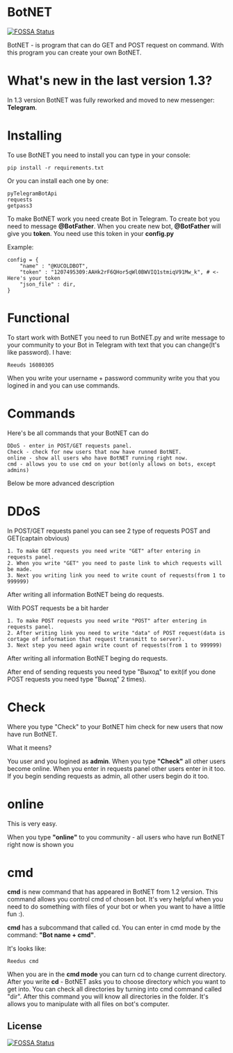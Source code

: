 # BotNET
[![FOSSA Status](https://app.fossa.com/api/projects/git%2Bgithub.com%2FReedus0%2FBotNET.svg?type=shield)](https://app.fossa.com/projects/git%2Bgithub.com%2FReedus0%2FBotNET?ref=badge_shield)


BotNET - is program that can do GET and POST request on command. With this program you can create your own BotNET.

# What's new in the last version 1.3?
In 1.3 version BotNET was fully reworked and moved to new messenger: **Telegram**. 

# Installing 

To use BotNET you need to install you can type in your console:
```
pip install -r requirements.txt
```
 
Or you can install each one by one:
```
pyTelegramBotApi
requests
getpass3
```

To make BotNET work you need create Bot in Telegram. To create bot you need to message **@BotFather**. When you create new bot, **@BotFather** will give you **token**. You need use this token in your **config.py**

Example:
```
config = {
    "name" : "@KUCOLDBOT",
    "token" : "1207495309:AAHk2rF6QHor5qWl0BWVIQ1stmiqV91Mw_k", # <- Here's your token
    "json_file" : dir,
}
```

# Functional 

To start work with BotNET you need to run BotNET.py and write message to your community to your Bot in Telegram with text that you can change(It's like password). I have:

```
Reeuds 16080305
```

When you write your username + password community write you that you logined in and you can use commands.

# Commands

Here's be all commands that your BotNET can do
```
DDoS - enter in POST/GET requests panel.
Check - check for new users that now have runned BotNET.
online - show all users who have BotNET running right now.
cmd - allows you to use cmd on your bot(only allows on bots, except admins)
```
Below be more advanced description

# DDoS

In POST/GET requests panel you can see 2 type of requests POST and GET(captain obvious)
```
1. To make GET requests you need write "GET" after entering in requests panel.
2. When you write "GET" you need to paste link to which requests will be made.
3. Next you writing link you need to write count of requests(from 1 to 999999)
```
After writing all information BotNET being do requests.

With POST requests be a bit harder
```
1. To make POST requests you need write "POST" after entering in requests panel.
2. After writing link you need to write "data" of POST request(data is cortage of information that request transmitt to server).
3. Next step you need again write count of requests(from 1 to 999999)
```
After writing all information BotNET beging do requests.

After end of sending requests you need type "Выход" to exit(if you done POST requests you need type "Выход" 2 times).

# Check 

Where you type "Check" to your BotNET him check for new users that now have run BotNET.

What it meens?

You user and you logined as **admin**. When you type **"Check"** all other users become online.
When you enter in requests panel other users enter in it too. If you begin sending requests as admin, all other users begin do it too.

# online 

This is very easy.

When you type **"online"** to you community - all users who have run BotNET right now is shown you

# cmd

**cmd** is new command that has appeared in BotNET from 1.2 version. This command allows you control cmd of chosen bot. 
It's very helpful when you need to do something with files of your bot or when you want to have a little fun :).

**cmd** has a subcommand that called cd. You can enter in cmd mode by the command: **"Bot name + cmd"**.

It's looks like:
```
Reedus cmd
```
When you are in the **cmd mode** you can turn cd to change current directory. 
After you write **cd** - BotNET asks you to choose directory which you want to get into. 
You can check all directories by turning into cmd command called "dir". 
After this command you will know all directories in the folder.
It's allows you to manipulate with all files on bot's computer.


        

## License
[![FOSSA Status](https://app.fossa.com/api/projects/git%2Bgithub.com%2FReedus0%2FBotNET.svg?type=large)](https://app.fossa.com/projects/git%2Bgithub.com%2FReedus0%2FBotNET?ref=badge_large)

